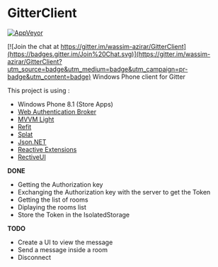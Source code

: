 # GitterClient

[![AppVeyor](https://ci.appveyor.com/api/projects/status/lqdbjqjel62wfncg?svg=true)](https://ci.appveyor.com/project/wassim-azirar/gitterclient)

[![Join the chat at https://gitter.im/wassim-azirar/GitterClient](https://badges.gitter.im/Join%20Chat.svg)](https://gitter.im/wassim-azirar/GitterClient?utm_source=badge&utm_medium=badge&utm_campaign=pr-badge&utm_content=badge)
Windows Phone client for Gitter

This project is using :
- Windows Phone 8.1 (Store Apps)
- [ Web Authentication Broker](https://msdn.microsoft.com/en-us/library/windows/apps/windows.security.authentication.web.webauthenticationbroker.aspx)
- [MVVM Light](https://mvvmlight.codeplex.com/)
- [Refit](https://github.com/paulcbetts/refit)
- [Splat](https://github.com/paulcbetts/splat)
- [Json.NET](https://github.com/JamesNK/Newtonsoft.Json)
- [Reactive Extensions](http://rx.codeplex.com/)
- [RectiveUI](https://github.com/reactiveui/ReactiveUI)

**DONE**
- Getting the Authorization key
- Exchanging the Authorization key with the server to get the Token
- Getting the list of rooms
- Diplaying the rooms list
- Store the Token in the IsolatedStorage

**TODO**
- Create a UI to view the message
- Send a message inside a room
- Disconnect
